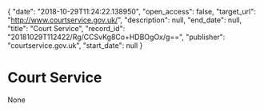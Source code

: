 {
  "date": "2018-10-29T11:24:22.138950", 
  "open_access": false, 
  "target_url": "http://www.courtservice.gov.uk/", 
  "description": null, 
  "end_date": null, 
  "title": "Court Service", 
  "record_id": "20181029T112422/Rg/CCSvKg8Co+HDBOgOx/g==", 
  "publisher": "courtservice.gov.uk", 
  "start_date": null
}

# Court Service

None